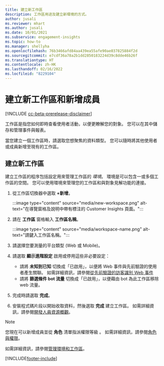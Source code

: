 ```yaml
---
title: 建立新工作區
description: 工作區用途及建立新環境的方式。
author: jusali
ms.reviewer: mhart
ms.author: jusali
ms.date: 10/01/2021
ms.subservice: engagement-insights
ms.topic: how-to
ms.manager: shellyha
ms.openlocfilehash: 76b3466afd84aa439ea55afe90ae037825884f2d
ms.sourcegitcommit: e7cdf36a78a2b1dd2850183224d39c8dde46b26f
ms.translationtype: HT
ms.contentlocale: zh-HK
ms.lasthandoff: 02/16/2022
ms.locfileid: "8229104"
---
```

# <a name="create-a-new-workspace-and-add-members"></a>建立新工作區和新增成員

[!INCLUDE [cc-beta-prerelease-disclaimer](includes/cc-beta-prerelease-disclaimer.md)]

工作區是指您如何即時查看使用者活動，以便更瞭解您的對象。 您可以在其中儲存和管理事件與報表。

當您建立一個工作區時，請選取您想聚焦的資料類型。 您可以隨時將其他使用者或成員新增至現有的工作區。 

## <a name="create-a-new-workspace"></a>建立新工作區

建立工作區的程序包括設定用來管理工作區的 *環境*。 環境是可以包含一或多個工作區的空間。 您可以使用環境來管理您的工作區和與對象見解功能的連接。

1. 從工作區切換器中選取 **+新增**。

   :::image type="content" source="media/new-workspace.png" alt-text="在導覽窗格及說明中帶有標注的 Customer Insights 頁面。":::

1. 請在 **工作區** 窗格輸入 **工作區名稱**。

   :::image type="content" source="media/workspace-name.png" alt-text="請鍵入工作區名稱。":::

1. 請選擇您要測量的平台類型 (Web 或 Mobile)。

1. 請選取 **顯示進階設定** 啟用或停用這些非必要設定：

   - 請將 **未知到已知** 切換成「已啟用」，以便將 Web 事件與先前驗證的使用者產生關聯。 如需詳細資訊，請參閱[從先前驗證的訪客識別 Web 事件](unknown-to-known.md)
   - 請將 **篩選條件 bot 流量** 切換成「已啟用」，以便藉由 bot 為此工作區移除 web 流量。 

1. 完成時請選取 **完成**。 

1. 安裝程式碼片段以開始收取資料，然後選取 **完成** 建立工作區。 如需詳細資訊，請參閱[開發人員資源概觀](developer-resources.md)。

> [!NOTE]
> 您現在可以新增成員並從 **角色** 清單指派權限等級 。 如需詳細資訊，請參閱[角色與權限](user-roles.md)。 

如需詳細資訊，請參閱[管理環境和工作區](manage-environments-workspaces.md)。


[!INCLUDE[footer-include](../includes/footer-banner.md)]
